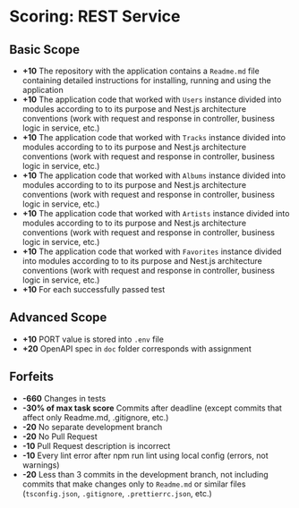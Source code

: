 # Scoring: REST Service

## Basic Scope

- **+10** The repository with the application contains a `Readme.md` file containing detailed instructions for installing, running and using the application
- **+10** The application code that worked with `Users` instance divided into modules according to to its purpose and Nest.js architecture conventions (work with request and response in controller, business logic in service, etc.)
- **+10** The application code that worked with `Tracks` instance divided into modules according to to its purpose and Nest.js architecture conventions (work with request and response in controller, business logic in service, etc.)
- **+10** The application code that worked with `Albums` instance divided into modules according to to its purpose and Nest.js architecture conventions (work with request and response in controller, business logic in service, etc.)
- **+10** The application code that worked with `Artists` instance divided into modules according to to its purpose and Nest.js architecture conventions (work with request and response in controller, business logic in service, etc.)
- **+10** The application code that worked with `Favorites` instance divided into modules according to to its purpose and Nest.js architecture conventions (work with request and response in controller, business logic in service, etc.)
- **+10** For each successfully passed test

## Advanced Scope
- **+10** PORT value is stored into `.env` file
- **+20** OpenAPI spec in `doc` folder corresponds with assignment

## Forfeits
- **-660** Changes in tests
- **-30% of max task score** Commits after deadline (except commits that affect only Readme.md, .gitignore, etc.)
- **-20** No separate development branch
- **-20** No Pull Request
- **-10** Pull Request description is incorrect
- **-10** Every lint error after npm run lint using local config (errors, not warnings) 
- **-20** Less than 3 commits in the development branch, not including commits that make changes only to `Readme.md` or similar files (`tsconfig.json`, `.gitignore`, `.prettierrc.json`, etc.)
